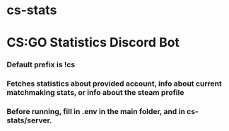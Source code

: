 # cs-stats
# CS:GO Statistics Discord Bot
### Default prefix is !cs <command> <args>
### Fetches statistics about provided account, info about current matchmaking stats, or info about the steam profile
### Before running, fill in .env in the main folder, and in cs-stats/server.
